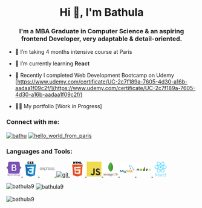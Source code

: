 <h1 align="center">Hi 👋, I'm Bathula</h1>
<h3 align="center">I'm a MBA Graduate in Computer Science & an aspiring frontend Developer, very adaptable & detail-oriented.</h3>

- 🔭 I’m taking 4 months intensive course at Paris

- 🌱 I’m currently learning **React**

- 🤝 Recently I completed Web Development Bootcamp on Udemy [https://www.udemy.com/certificate/UC-2c7f189a-7605-4d30-a16b-aadaa1f09c2f/](https://www.udemy.com/certificate/UC-2c7f189a-7605-4d30-a16b-aadaa1f09c2f/)

- 👨‍💻 My portfolio [Work in Progress]

<h3 align="left">Connect with me:</h3>
<p align="left">
<a href="https://codesandbox.com/bathu" target="blank"><img align="center" src="https://cdn.jsdelivr.net/npm/simple-icons@3.0.1/icons/codesandbox.svg" alt="bathu" height="30" width="40" /></a>
<a href="https://instagram.com/hello_world_from_paris" target="blank"><img align="center" src="https://raw.githubusercontent.com/rahuldkjain/github-profile-readme-generator/master/src/images/icons/Social/instagram.svg" alt="hello_world_from_paris" height="30" width="40" /></a>

</p>

<h3 align="left">Languages and Tools:</h3>
<p align="left"> <a href="https://getbootstrap.com" target="_blank"> <img src="https://raw.githubusercontent.com/devicons/devicon/master/icons/bootstrap/bootstrap-plain-wordmark.svg" alt="bootstrap" width="40" height="40"/> </a> <a href="https://www.w3schools.com/css/" target="_blank"> <img src="https://raw.githubusercontent.com/devicons/devicon/master/icons/css3/css3-original-wordmark.svg" alt="css3" width="40" height="40"/> </a>  <a href="https://expressjs.com" target="_blank"> <img src="https://raw.githubusercontent.com/devicons/devicon/master/icons/express/express-original-wordmark.svg" alt="express" width="40" height="40"/> </a> <a href="https://git-scm.com/" target="_blank"> <img src="https://www.vectorlogo.zone/logos/git-scm/git-scm-icon.svg" alt="git" width="40" height="40"/> </a> <a href="https://www.w3.org/html/" target="_blank"> <img src="https://raw.githubusercontent.com/devicons/devicon/master/icons/html5/html5-original-wordmark.svg" alt="html5" width="40" height="40"/> </a> <a href="https://developer.mozilla.org/en-US/docs/Web/JavaScript" target="_blank"> <img src="https://raw.githubusercontent.com/devicons/devicon/master/icons/javascript/javascript-original.svg" alt="javascript" width="40" height="40"/> </a> <a href="https://www.mongodb.com/" target="_blank"> <img src="https://raw.githubusercontent.com/devicons/devicon/master/icons/mongodb/mongodb-original-wordmark.svg" alt="mongodb" width="40" height="40"/> </a> <a href="https://www.mysql.com/" target="_blank"> <img src="https://raw.githubusercontent.com/devicons/devicon/master/icons/mysql/mysql-original-wordmark.svg" alt="mysql" width="40" height="40"/> </a> <a href="https://nodejs.org" target="_blank"> <img src="https://raw.githubusercontent.com/devicons/devicon/master/icons/nodejs/nodejs-original-wordmark.svg" alt="nodejs" width="40" height="40"/> </a> <a href="https://reactjs.org/" target="_blank"> <img src="https://raw.githubusercontent.com/devicons/devicon/master/icons/react/react-original-wordmark.svg" alt="react" width="40" height="40"/> </a>  </p>

<p><img align="left" src="https://github-readme-stats.vercel.app/api/top-langs?username=bathula9&show_icons=true&locale=en&layout=compact" alt="bathula9" /></p>

<p>&nbsp;<img align="center" src="https://github-readme-stats.vercel.app/api?username=bathula9&show_icons=true&locale=en" alt="bathula9" /></p>

<p><img align="center" src="https://github-readme-streak-stats.herokuapp.com/?user=bathula9&" alt="bathula9" /></p>
